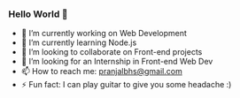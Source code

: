 ### Hello World 👋

- 🔭 I’m currently working on Web Development
- 🌱 I’m currently learning Node.js
- 👯 I’m looking to collaborate on Front-end projects
- 🤔 I’m looking for an Internship in Front-end Web Dev
- 📫 How to reach me: pranjalbhs@gmail.com
- ⚡ Fun fact: I can play guitar to give you some headache :)
